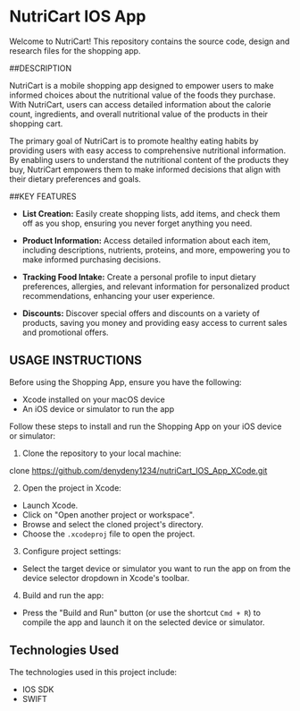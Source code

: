 # NutriCart IOS App 

Welcome to NutriCart! This repository contains the source code, design and research files for the shopping app.

##DESCRIPTION 

NutriCart is a mobile shopping app designed to empower users to make informed choices about the nutritional value of the foods they purchase. With NutriCart, users can access detailed information about the calorie count, ingredients, and overall nutritional value of the products in their shopping cart.

The primary goal of NutriCart is to promote healthy eating habits by providing users with easy access to comprehensive nutritional information. By enabling users to understand the nutritional content of the products they buy, NutriCart empowers them to make informed decisions that align with their dietary preferences and goals.

##KEY FEATURES

- **List Creation:** Easily create shopping lists, add items, and check them off as you shop, ensuring you never forget anything you need.

- **Product Information:** Access detailed information about each item, including descriptions, nutrients, proteins, and more, empowering you to make informed purchasing decisions.

- **Tracking Food Intake:** Create a personal profile to input dietary preferences, allergies, and relevant information for personalized product recommendations, enhancing your user experience.

- **Discounts:** Discover special offers and discounts on a variety of products, saving you money and providing easy access to current sales and promotional offers.

## USAGE INSTRUCTIONS

Before using the Shopping App, ensure you have the following:

- Xcode installed on your macOS device
- An iOS device or simulator to run the app


Follow these steps to install and run the Shopping App on your iOS device or simulator:

1. Clone the repository to your local machine:

clone https://github.com/denydeny1234/nutriCart_IOS_App_XCode.git


2. Open the project in Xcode:
- Launch Xcode.
- Click on "Open another project or workspace".
- Browse and select the cloned project's directory.
- Choose the `.xcodeproj` file to open the project.

3. Configure project settings:
- Select the target device or simulator you want to run the app on from the device selector dropdown in Xcode's toolbar.

4. Build and run the app:
- Press the "Build and Run" button (or use the shortcut `Cmd + R`) to compile the app and launch it on the selected device or simulator.


## Technologies Used

The technologies used in this project include:

- IOS SDK
- SWIFT



